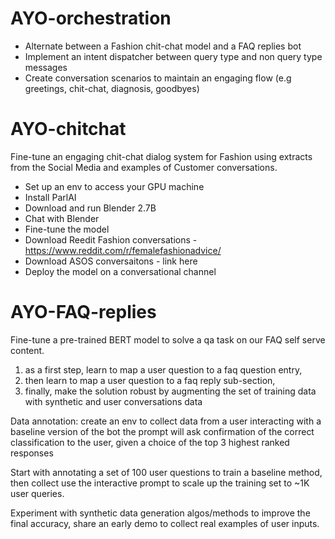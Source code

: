 # AYO-orchestration

- Alternate between a Fashion chit-chat model and a FAQ replies bot
- Implement an intent dispatcher between query type and non query type messages
- Create conversation scenarios to maintain an engaging flow (e.g greetings, chit-chat, diagnosis, goodbyes)

# AYO-chitchat

Fine-tune an engaging chit-chat dialog system for Fashion using extracts from the Social Media and examples of Customer conversations.

- Set up an env to access your GPU machine
- Install ParlAI
- Download and run Blender 2.7B
- Chat with Blender
- Fine-tune the model
- Download Reedit Fashion conversations - https://www.reddit.com/r/femalefashionadvice/
- Download ASOS conversaitons - link here
- Deploy the model on a conversational channel

# AYO-FAQ-replies

Fine-tune a pre-trained BERT model to solve a qa task on our FAQ self serve content.
1. as a first step, learn to map a user question to a faq question entry,
1. then learn to map a user question to a faq reply sub-section,
1. finally, make the solution robust by augmenting the set of training data with synthetic and user conversations data

Data annotation: create an env to collect data from a user interacting with a baseline version of the bot
                 the prompt will ask confirmation of the correct classification to the user, given a choice of 
                 the top 3 highest ranked responses

Start with annotating a set of 100 user questions to train a baseline method,
then collect use the interactive prompt to scale up the training set to ~1K user queries.

Experiment with synthetic data generation algos/methods to improve the final accuracy,
share an early demo to collect real examples of user inputs.



